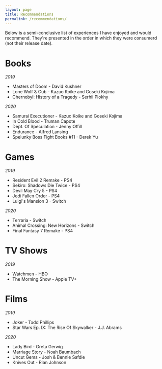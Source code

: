 ```yaml
---
layout: page
title: Recommendations
permalink: /recommendations/
---
```


Below is a semi-conclusive list of experiences I have enjoyed and would recommend. They're presented in the order in which they were consumerd (not their release date).

# Books
*2019*
* Masters of Doom - David Kushner
* Lone Wolf & Cub - Kazuo Koike and Goseki Kojima
* Chernobyl: History of a Tragedy - Serhii Plokhy

*2020*
* Samurai Executioner - Kazuo Koike and Goseki Kojima
* In Cold Blood - Truman Capote
* Dept. Of Speculation - Jenny Offill
* Endurance - Alfred Lansing
* Spelunky Boss Fight Books #11 - Derek Yu

# Games
*2019*
* Resident Evil 2 Remake - PS4
* Sekiro: Shadows Die Twice - PS4
* Devil May Cry 5 - PS4
* Jedi Fallen Order - PS4
* Luigi's Mansion 3 - Switch

*2020*
* Terraria - Switch
* Animal Crossing: New Horizons - Switch
* Final Fantasy 7 Remake - PS4

# TV Shows
*2019*
* Watchmen - HBO
* The Morning Show - Apple TV+

# Films
*2019*
* Joker - Todd Phillips
* Star Wars Ep. IX: The Rise Of Skywalker - J.J. Abrams

*2020*
* Lady Bird - Greta Gerwig
* Marriage Story - Noah Baumbach
* Uncut Gems - Josh & Bennie Safdie
* Knives Out - Rian Johnson